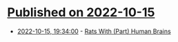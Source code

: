# [Published on 2022-10-15](index.md)

* [2022-10-15, 19:34:00](https://science.slashdot.org/story/22/10/15/1844239/rats-with-part-human-brains?utm_source=rss1.0mainlinkanon&utm_medium=feed) - [Rats With (Part) Human Brains](https://science.slashdot.org/story/22/10/15/1844239/rats-with-part-human-brains?utm_source=rss1.0mainlinkanon&utm_medium=feed)
